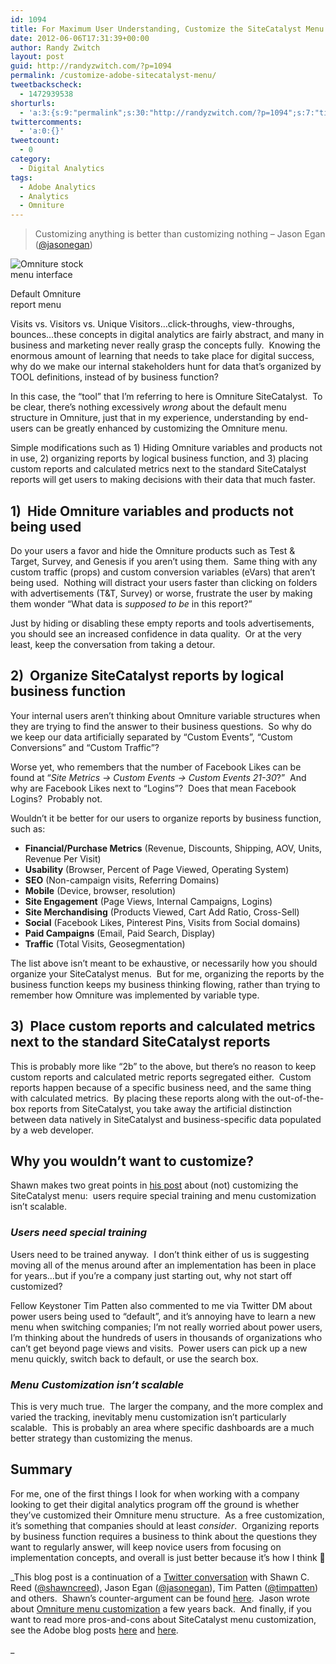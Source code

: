 ```yaml
---
id: 1094
title: For Maximum User Understanding, Customize the SiteCatalyst Menu
date: 2012-06-06T17:31:39+00:00
author: Randy Zwitch
layout: post
guid: http://randyzwitch.com/?p=1094
permalink: /customize-adobe-sitecatalyst-menu/
tweetbackscheck:
  - 1472939538
shorturls:
  - 'a:3:{s:9:"permalink";s:30:"http://randyzwitch.com/?p=1094";s:7:"tinyurl";s:26:"http://tinyurl.com/7toap4b";s:4:"isgd";s:19:"http://is.gd/OdvYjw";}'
twittercomments:
  - 'a:0:{}'
tweetcount:
  - 0
category:
  - Digital Analytics
tags:
  - Adobe Analytics
  - Analytics
  - Omniture
---
```

> Customizing anything is better than customizing nothing &#8211; Jason Egan (<a title="Jason Egan tweet" href="https://twitter.com/jasonegan/status/210398632082538497" target="_blank">@jasonegan</a>)

<div id="attachment_1105" style="width: 119px" class="wp-caption alignright">
  <img class="size-medium wp-image-1105" title="stock-menu" src="http://i1.wp.com/randyzwitch.com/wp-content/uploads/2012/06/stock-menu-109x300.png?fit=109%2C300" alt="Omniture stock menu interface" srcset="http://i2.wp.com/randyzwitch.com/wp-content/uploads/2012/06/stock-menu.png?resize=109%2C300 109w, http://i2.wp.com/randyzwitch.com/wp-content/uploads/2012/06/stock-menu.png?resize=54%2C150 54w" sizes="(max-width: 109px) 100vw, 109px" data-recalc-dims="1" />

  <p class="wp-caption-text">
    Default Omniture report menu
  </p>
</div>

Visits vs. Visitors vs. Unique Visitors&#8230;click-throughs, view-throughs, bounces&#8230;these concepts in digital analytics are fairly abstract, and many in business and marketing never really grasp the concepts fully.  Knowing the enormous amount of learning that needs to take place for digital success, why do we make our internal stakeholders hunt for data that&#8217;s organized by TOOL definitions, instead of by business function?

In this case, the &#8220;tool&#8221; that I&#8217;m referring to here is Omniture SiteCatalyst.  To be clear, there&#8217;s nothing excessively _wrong_ about the default menu structure in Omniture, just that in my experience, understanding by end-users can be greatly enhanced by customizing the Omniture menu.

Simple modifications such as 1) Hiding Omniture variables and products not in use, 2) organizing reports by logical business function, and 3) placing custom reports and calculated metrics next to the standard SiteCatalyst reports will get users to making decisions with their data that much faster.

<!--more-->

## 1)  Hide Omniture variables and products not being used

Do your users a favor and hide the Omniture products such as Test & Target, Survey, and Genesis if you aren&#8217;t using them.  Same thing with any custom traffic (props) and custom conversion variables (eVars) that aren&#8217;t being used.  Nothing will distract your users faster than clicking on folders with advertisements (T&T, Survey) or worse, frustrate the user by making them wonder &#8220;What data is _supposed to be_ in this report?&#8221;

Just by hiding or disabling these empty reports and tools advertisements, you should see an increased confidence in data quality.  Or at the very least, keep the conversation from taking a detour.

## 2)  Organize SiteCatalyst reports by logical business function

Your internal users aren&#8217;t thinking about Omniture variable structures when they are trying to find the answer to their business questions.  So why do we keep our data artificially separated by &#8220;Custom Events&#8221;, &#8220;Custom Conversions&#8221; and &#8220;Custom Traffic&#8221;?

Worse yet, who remembers that the number of Facebook Likes can be found at &#8220;_Site Metrics -> Custom Events -> Custom Events 21-30_?&#8221;  And why are Facebook Likes next to &#8220;Logins&#8221;?  Does that mean Facebook Logins?  Probably not.

Wouldn&#8217;t it be better for our users to organize reports by business function, such as:

  * **Financial/Purchase Metrics** (Revenue, Discounts, Shipping, AOV, Units, Revenue Per Visit)
  * **Usability** (Browser, Percent of Page Viewed, Operating System)
  * **SEO** (Non-campaign visits, Referring Domains)
  * **Mobile** (Device, browser, resolution)
  * **Site Engagement** (Page Views, Internal Campaigns, Logins)
  * **Site Merchandising** (Products Viewed, Cart Add Ratio, Cross-Sell)
  * **Social** (Facebook Likes, Pinterest Pins, Visits from Social domains)
  * **Paid Campaigns** (Email, Paid Search, Display)
  * **Traffic** (Total Visits, Geosegmentation)

The list above isn&#8217;t meant to be exhaustive, or necessarily how you should organize your SiteCatalyst menus.  But for me, organizing the reports by the business function keeps my business thinking flowing, rather than trying to remember how Omniture was implemented by variable type.





## 3)  Place custom reports and calculated metrics next to the standard SiteCatalyst reports

This is probably more like &#8220;2b&#8221; to the above, but there&#8217;s no reason to keep custom reports and calculated metric reports segregated either.  Custom reports happen because of a specific business need, and the same thing with calculated metrics.  By placing these reports along with the out-of-the-box reports from SiteCatalyst, you take away the artificial distinction between data natively in SiteCatalyst and business-specific data populated by a web developer.

## Why you wouldn&#8217;t want to customize?

Shawn makes two great points in <a title="Dont customize SiteCatalyst" href="http://shawncreed.com/blog/sitecatalyst-menu-customization.htm" target="_blank">his post</a> about (not) customizing the SiteCatalyst menu:  users require special training and menu customization isn&#8217;t scalable.

### _Users need special training_

Users need to be trained anyway.  I don&#8217;t think either of us is suggesting moving all of the menus around after an implementation has been in place for years&#8230;but if you&#8217;re a company just starting out, why not start off customized?

Fellow Keystoner Tim Patten also commented to me via Twitter DM about power users being used to &#8220;default&#8221;, and it&#8217;s annoying have to learn a new menu when switching companies; I&#8217;m not really worried about power users, I&#8217;m thinking about the hundreds of users in thousands of organizations who can&#8217;t get beyond page views and visits.  Power users can pick up a new menu quickly, switch back to default, or use the search box.

### _Menu Customization isn&#8217;t scalable_

This is very much true.  The larger the company, and the more complex and varied the tracking, inevitably menu customization isn&#8217;t particularly scalable.  This is probably an area where specific dashboards are a much better strategy than customizing the menus.

## Summary

For me, one of the first things I look for when working with a company looking to get their digital analytics program off the ground is whether they&#8217;ve customized their Omniture menu structure.  As a free customization, it&#8217;s something that companies should at least _consider_.  Organizing reports by business function requires a business to think about the questions they want to regularly answer, will keep novice users from focusing on implementation concepts, and overall is just better because it&#8217;s how I think 🙂

_This blog post is a continuation of a <a title="Original Tweet about SiteCatalyst Menu Customization" href="https://twitter.com/randyzwitch/status/210042295859417090" target="_blank">Twitter conversation</a> with Shawn C. Reed (<a title="Shawn C. Reed Twitter account" href="https://twitter.com/#!/shawncreed" target="_blank">@shawncreed</a>), Jason Egan (<a title="Jason Egan Twitter" href="https://twitter.com/#!/jasonegan" target="_blank">@jasonegan</a>), Tim Patten (<a title="Tim Patten Twitter" href="https://twitter.com/#!/timpatten" target="_blank">@timpatten</a>) and others.  Shawn&#8217;s counter-argument can be found <a title="Why Shawn C. Reed prefers not to customize SiteCatalyst" href="http://shawncreed.com/blog/sitecatalyst-menu-customization.htm" target="_blank">here</a>.  Jason wrote about <a title="Jason Egan blog post" href="http://www.jasonegan.net/2009/09/26/omniture-sitecatalyst-menu-customization-and-custom-reports/" target="_blank">Omniture menu customization</a> a few years back.  And finally, if you want to read more pros-and-cons about SiteCatalyst menu customization, see the Adobe blog posts <a title="Adobe post 1" href="http://blogs.adobe.com/digitalmarketing/analytics/taking-sitecatalyst-menus-to-the-masses-part-i/" target="_blank">here</a> and <a title="Adobe post 2" href="http://blogs.adobe.com/digitalmarketing/analytics/taking-sitecatalyst-menus-to-the-masses-part-ii/" target="_blank">here</a>.

_
